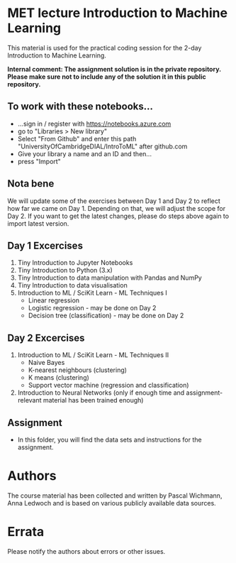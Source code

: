 # MET lecture Introduction to Machine Learning
This material is used for the practical coding session for the 2-day Introduction to Machine Learning.

**Internal comment: The assignment solution is in the private repository. Please make sure not to include any of the solution it in this public repository.**

## To work with these notebooks...

* ...sign in / register with https://notebooks.azure.com
* go to "Libraries > New library"
* Select "From Github" and enter this path "UniversityOfCambridgeDIAL/IntroToML" after github.com
* Give your library a name and an ID and then...
* press "Import"

## Nota bene
We will update some of the exercises between Day 1 and Day 2 to reflect how far we came on Day 1. Depending on that, we will adjust the scope for Day 2. If you want to get the latest changes, please do steps above again to import latest version.

## Day 1 Excercises
1. Tiny Introduction to Jupyter Notebooks
1. Tiny Introduction to Python (3.x)
1. Tiny Introduction to data manipulation with Pandas and NumPy
1. Tiny Introduction to data visualisation
1. Introduction to ML / SciKit Learn - ML Techniques I
    * Linear regression
    * Logistic regression - may be done on Day 2
    * Decision tree (classification) - may be done on Day 2

## Day 2 Excercises
1. Introduction to ML / SciKit Learn - ML Techniques II
    * Naive Bayes
    * K-nearest neighbours (clustering)
    * K means (clustering)
    * Support vector machine (regression and classification)
1. Introduction to Neural Networks (only if enough time and assignment-relevant material has been trained enough)

## Assignment
* In this folder, you will find the data sets and instructions for the assignment.

# Authors
The course material has been collected and written by Pascal Wichmann, Anna Ledwoch and is based on various publicly available data sources.

# Errata
Please notify the authors about errors or other issues.
